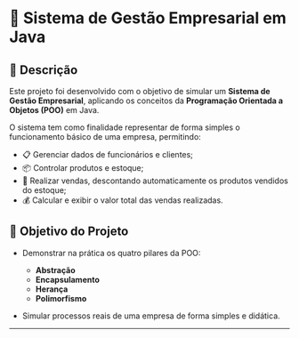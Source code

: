 # 💼 Sistema de Gestão Empresarial em Java

## 📝 Descrição

Este projeto foi desenvolvido com o objetivo de simular um **Sistema de Gestão Empresarial**, aplicando os conceitos da **Programação Orientada a Objetos (POO)** em Java.

O sistema tem como finalidade representar de forma simples o funcionamento básico de uma empresa, permitindo:

- 📋 Gerenciar dados de funcionários e clientes;
- 📦 Controlar produtos e estoque;
- 🛒 Realizar vendas, descontando automaticamente os produtos vendidos do estoque;
- 💰 Calcular e exibir o valor total das vendas realizadas.

## 🎯 Objetivo do Projeto

- Demonstrar na prática os quatro pilares da POO:
  - **Abstração**
  - **Encapsulamento**
  - **Herança**
  - **Polimorfismo**

- Simular processos reais de uma empresa de forma simples e didática.

---
